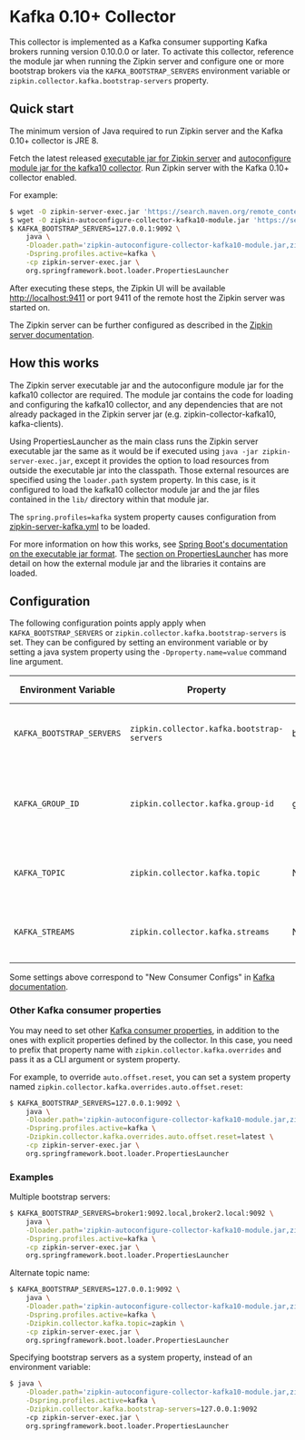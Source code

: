 # Kafka 0.10+ Collector

This collector is implemented as a Kafka consumer supporting Kafka brokers running version 0.10.0.0 
or later. To activate this collector, reference the module jar when running the Zipkin server 
and configure one or more bootstrap brokers via the `KAFKA_BOOTSTRAP_SERVERS` environment
variable or `zipkin.collector.kafka.bootstrap-servers` property.

## Quick start

The minimum version of Java required to run Zipkin server and the Kafka 0.10+ collector is JRE 8.

Fetch the latest released 
[executable jar for Zipkin server](https://search.maven.org/remote_content?g=io.zipkin.java&a=zipkin-server&v=LATEST&c=exec)
and 
[autoconfigure module jar for the kafka10 collector](https://search.maven.org/remote_content?g=io.zipkin.java&a=zipkin-autoconfigure-collector-kafka10&v=LATEST&c=module).
Run Zipkin server with the Kafka 0.10+ collector enabled.

For example:

```bash
$ wget -O zipkin-server-exec.jar 'https://search.maven.org/remote_content?g=io.zipkin.java&a=zipkin-server&v=LATEST&c=exec'
$ wget -O zipkin-autoconfigure-collector-kafka10-module.jar 'https://search.maven.org/remote_content?g=io.zipkin.java&a=zipkin-autoconfigure-collector-kafka10&v=LATEST&c=module'
$ KAFKA_BOOTSTRAP_SERVERS=127.0.0.1:9092 \
    java \
    -Dloader.path='zipkin-autoconfigure-collector-kafka10-module.jar,zipkin-autoconfigure-collector-kafka10-module.jar!/lib' \
    -Dspring.profiles.active=kafka \
    -cp zipkin-server-exec.jar \
    org.springframework.boot.loader.PropertiesLauncher
```

After executing these steps, the Zipkin UI will be available 
[http://localhost:9411](http://localhost:9411) or port 9411 of the remote host the Zipkin server
was started on.

The Zipkin server can be further configured as described in the 
[Zipkin server documentation](../../zipkin-server/README.md).

## How this works

The Zipkin server executable jar and the autoconfigure module jar for the kafka10 collector are
required. The module jar contains the code for loading and configuring the kafka10 collector, and
any dependencies that are not already packaged in the Zipkin server jar (e.g. 
zipkin-collector-kafka10, kafka-clients).

Using PropertiesLauncher as the main class runs the Zipkin server executable jar the same as it
would be if executed using `java -jar zipkin-server-exec.jar`, except it provides the option to
load resources from outside the executable jar into the classpath. Those external resources are
specified using the `loader.path` system property. In this case, is it configured to load the
kafka10 collector module jar and the jar files contained in the `lib/` directory within that module
jar.

The `spring.profiles=kafka` system property causes configuration from 
[zipkin-server-kafka.yml](src/main/resouces/zipkin-server-kafka.yml) to be loaded.

For more information on how this works, see [Spring Boot's documentation on the executable jar
format](https://docs.spring.io/spring-boot/docs/current/reference/html/executable-jar.html). The
[section on PropertiesLauncher](https://docs.spring.io/spring-boot/docs/current/reference/html/executable-jar.html#executable-jar-property-launcher-features)
has more detail on how the external module jar and the libraries it contains are loaded.

## Configuration

The following configuration points apply apply when `KAFKA_BOOTSTRAP_SERVERS` or 
`zipkin.collector.kafka.bootstrap-servers` is set. They can be configured by setting an environment
variable or by setting a java system property using the `-Dproperty.name=value` command line 
argument.

Environment Variable | Property | New Consumer Config | Description
--- | --- | --- | ---
`KAFKA_BOOTSTRAP_SERVERS` | `zipkin.collector.kafka.bootstrap-servers` | bootstrap.servers | Comma-separated list of brokers, ex. 127.0.0.1:9092. No default
`KAFKA_GROUP_ID` | `zipkin.collector.kafka.group-id` | group.id | The consumer group this process is consuming on behalf of. Defaults to `zipkin`
`KAFKA_TOPIC` | `zipkin.collector.kafka.topic` | N/A | Topic zipkin spans will be consumed from. Defaults to `zipkin`
`KAFKA_STREAMS` | `zipkin.collector.kafka.streams` | N/A | Count of threads consuming the topic. Defaults to `1`

Some settings above correspond to "New Consumer Configs" in 
[Kafka documentation](https://kafka.apache.org/documentation/#newconsumerconfigs).

### Other Kafka consumer properties
You may need to set other 
[Kafka consumer properties]((https://kafka.apache.org/documentation/#newconsumerconfigs)), in 
addition to the ones with explicit properties defined by the collector. In this case, you need to 
prefix that property name with `zipkin.collector.kafka.overrides` and pass it as a CLI argument or 
system property.

For example, to override `auto.offset.reset`, you can set a system property named
`zipkin.collector.kafka.overrides.auto.offset.reset`:

```bash
$ KAFKA_BOOTSTRAP_SERVERS=127.0.0.1:9092 \
    java \
    -Dloader.path='zipkin-autoconfigure-collector-kafka10-module.jar,zipkin-autoconfigure-collector-kafka10-module.jar!/lib' \
    -Dspring.profiles.active=kafka \
    -Dzipkin.collector.kafka.overrides.auto.offset.reset=latest \
    -cp zipkin-server-exec.jar \
    org.springframework.boot.loader.PropertiesLauncher
```

### Examples

Multiple bootstrap servers:

```bash
$ KAFKA_BOOTSTRAP_SERVERS=broker1:9092.local,broker2.local:9092 \
    java \
    -Dloader.path='zipkin-autoconfigure-collector-kafka10-module.jar,zipkin-autoconfigure-collector-kafka10-module.jar!/lib' \
    -Dspring.profiles.active=kafka \
    -cp zipkin-server-exec.jar \
    org.springframework.boot.loader.PropertiesLauncher
```

Alternate topic name:

```bash
$ KAFKA_BOOTSTRAP_SERVERS=127.0.0.1:9092 \
    java \
    -Dloader.path='zipkin-autoconfigure-collector-kafka10-module.jar,zipkin-autoconfigure-collector-kafka10-module.jar!/lib' \
    -Dspring.profiles.active=kafka \
    -Dzipkin.collector.kafka.topic=zapkin \
    -cp zipkin-server-exec.jar \
    org.springframework.boot.loader.PropertiesLauncher
```

Specifying bootstrap servers as a system property, instead of an environment variable:

```bash
$ java \
    -Dloader.path='zipkin-autoconfigure-collector-kafka10-module.jar,zipkin-autoconfigure-collector-kafka10-module.jar!/lib' \
    -Dspring.profiles.active=kafka \
    -Dzipkin.collector.kafka.bootstrap-servers=127.0.0.1:9092
    -cp zipkin-server-exec.jar \
    org.springframework.boot.loader.PropertiesLauncher
```